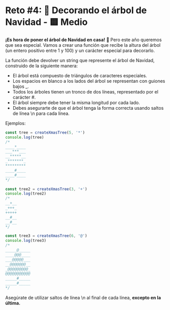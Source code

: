# Reto #4: 🎄 Decorando el árbol de Navidad - 🟨 Medio

**¡Es hora de poner el árbol de Navidad en casa!** 🎄 Pero este año queremos que sea especial. Vamos a crear una función que recibe la altura del árbol (un entero positivo entre 1 y 100) y un carácter especial para decorarlo.

La función debe devolver un string que represente el árbol de Navidad, construido de la siguiente manera:

- El árbol está compuesto de triángulos de caracteres especiales.
- Los espacios en blanco a los lados del árbol se representan con guiones bajos \_.
- Todos los árboles tienen un tronco de dos líneas, representado por el carácter #.
- El árbol siempre debe tener la misma longitud por cada lado.
- Debes asegurarte de que el árbol tenga la forma correcta usando saltos de línea \n para cada línea.

Ejemplos:

```js
const tree = createXmasTree(5, '*')
console.log(tree)
/*
____*____
___***___
__*****__
_*******_
*********
____#____
____#____
*/

const tree2 = createXmasTree(3, '+')
console.log(tree2)
/*
__+__
_+++_
+++++
__#__
__#__
*/

const tree3 = createXmasTree(6, '@')
console.log(tree3)
/*
_____@_____
____@@@____
___@@@@@___
__@@@@@@@__
_@@@@@@@@@_
@@@@@@@@@@@
_____#_____
_____#_____
*/
```

Asegúrate de utilizar saltos de línea \n al final de cada línea, **excepto en la última.**
